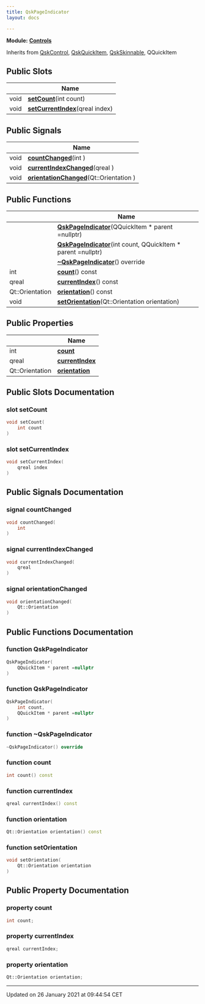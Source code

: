 ```yaml
---
title: QskPageIndicator
layout: docs

---
```



**Module:** **[Controls](/docs/modules/group___controls/)**



Inherits from [QskControl](/docs/classes/class_qsk_control/), [QskQuickItem](/docs/classes/class_qsk_quick_item/), [QskSkinnable](/docs/classes/class_qsk_skinnable/), QQuickItem

## Public Slots

|                | Name           |
| -------------- | -------------- |
| void | **[setCount](/docs/classes/class_qsk_page_indicator/#slot-setcount)**(int count) |
| void | **[setCurrentIndex](/docs/classes/class_qsk_page_indicator/#slot-setcurrentindex)**(qreal index) |

## Public Signals

|                | Name           |
| -------------- | -------------- |
| void | **[countChanged](/docs/classes/class_qsk_page_indicator/#signal-countchanged)**(int ) |
| void | **[currentIndexChanged](/docs/classes/class_qsk_page_indicator/#signal-currentindexchanged)**(qreal ) |
| void | **[orientationChanged](/docs/classes/class_qsk_page_indicator/#signal-orientationchanged)**(Qt::Orientation ) |

## Public Functions

|                | Name           |
| -------------- | -------------- |
| | **[QskPageIndicator](/docs/classes/class_qsk_page_indicator/#function-qskpageindicator)**(QQuickItem * parent =nullptr) |
| | **[QskPageIndicator](/docs/classes/class_qsk_page_indicator/#function-qskpageindicator)**(int count, QQuickItem * parent =nullptr) |
| | **[~QskPageIndicator](/docs/classes/class_qsk_page_indicator/#function-~qskpageindicator)**() override |
| int | **[count](/docs/classes/class_qsk_page_indicator/#function-count)**() const |
| qreal | **[currentIndex](/docs/classes/class_qsk_page_indicator/#function-currentindex)**() const |
| Qt::Orientation | **[orientation](/docs/classes/class_qsk_page_indicator/#function-orientation)**() const |
| void | **[setOrientation](/docs/classes/class_qsk_page_indicator/#function-setorientation)**(Qt::Orientation orientation) |

## Public Properties

|                | Name           |
| -------------- | -------------- |
| int | **[count](/docs/classes/class_qsk_page_indicator/#property-count)**  |
| qreal | **[currentIndex](/docs/classes/class_qsk_page_indicator/#property-currentindex)**  |
| Qt::Orientation | **[orientation](/docs/classes/class_qsk_page_indicator/#property-orientation)**  |

## Public Slots Documentation

### slot setCount

```cpp
void setCount(
    int count
)
```


### slot setCurrentIndex

```cpp
void setCurrentIndex(
    qreal index
)
```


## Public Signals Documentation

### signal countChanged

```cpp
void countChanged(
    int 
)
```


### signal currentIndexChanged

```cpp
void currentIndexChanged(
    qreal 
)
```


### signal orientationChanged

```cpp
void orientationChanged(
    Qt::Orientation 
)
```


## Public Functions Documentation

### function QskPageIndicator

```cpp
QskPageIndicator(
    QQuickItem * parent =nullptr
)
```


### function QskPageIndicator

```cpp
QskPageIndicator(
    int count,
    QQuickItem * parent =nullptr
)
```


### function ~QskPageIndicator

```cpp
~QskPageIndicator() override
```


### function count

```cpp
int count() const
```


### function currentIndex

```cpp
qreal currentIndex() const
```


### function orientation

```cpp
Qt::Orientation orientation() const
```


### function setOrientation

```cpp
void setOrientation(
    Qt::Orientation orientation
)
```


## Public Property Documentation

### property count

```cpp
int count;
```


### property currentIndex

```cpp
qreal currentIndex;
```


### property orientation

```cpp
Qt::Orientation orientation;
```


-------------------------------

Updated on 26 January 2021 at 09:44:54 CET